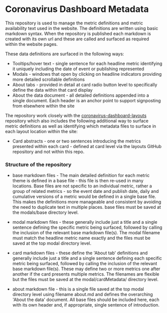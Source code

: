 # Coronavirus Dashboard Metadata

This repository is used to manage the metric definitions and metric availability text used in the website.  The definitions are written using basic markdown syntax.  When the repository is published each markdown is created with its own url and these are called and surfaced as required within the website pages.  

These data definitions are surfaced in the following ways:  

* Tooltips/hover text - single sentence for each headline metric identifying it uniquely including the 
date of event or publishing represented
* Modals - windows that open by clicking on headline indicators providing more detailed scrollable definitions
* About tabs - provided in detail at card radio button level to specifically define the data within that card display
* About the data document - all detailed definitions appended into a single document.  Each header is an anchor 
point to support signposting from elsewhere within the site


The repository work closely with the [coronavirus-dashboard-layouts](https://github.com/publichealthengland/coronavirus-dashboard-layouts) repository which also includes the following additional way to surface metric definitions as well as identifying which metadata 
files to surface in each layout location within the site:  

* Card abstracts - one or two sentences introducing the metrics presented within each card - defined at card level 
via the layouts GitHub repository and not within this repo.




### Structure of the repository

* base markdown files - The main detailed definition for each metric theme is defined in a base file - this file is then re-used in many locations. Base files are not specific to an individual metric, rather a group of related metrics - so the event date and publish date, daily and cumulative versions of a metric would be defined in a single base file.  This makes the definitions more manageable and consistent by avoiding the need to duplicate text in multiple places.  base files must be saved at the modals/base directory level.

* modal markdown files - these generally include just a title and a single sentence defining the specific metric being surfaced, followed by calling the inclusion of the relevant base markdown file(s).  The modal filename must match the headline metric name exactly and the files must be saved at the top modal directory level.

* card markdown files - these define the 'About tab' definitions and generally include just a title and a single sentence defining each specific metric being surfaced, followed by calling the inclusion of the relevant base markdown file(s).  These may define two or more metrics one after another if the card presents multiple metrics. The filenames are flexible but the files must be saved at the modal/cardMetadata/<page name> directory level.

* about markdown file - this is a single file saved at the top modal directory level using filename about.md and defines the overarching 'About the data' document.  All base files should be included here, each with its own header and, if appropriate, single sentence of introduction.  


